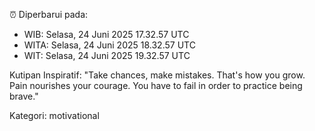 ⏰ Diperbarui pada:
- WIB: Selasa, 24 Juni 2025 17.32.57 UTC
- WITA: Selasa, 24 Juni 2025 18.32.57 UTC
- WIT: Selasa, 24 Juni 2025 19.32.57 UTC

Kutipan Inspiratif:
"Take chances, make mistakes. That's how you grow. Pain nourishes your courage. You have to fail in order to practice being brave."


Kategori: motivational

